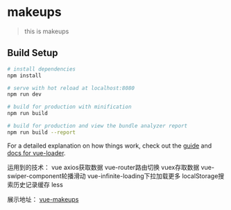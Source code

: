 # makeups

> this is makeups

## Build Setup

``` bash
# install dependencies
npm install

# serve with hot reload at localhost:8080
npm run dev

# build for production with minification
npm run build

# build for production and view the bundle analyzer report
npm run build --report
```

For a detailed explanation on how things work, check out the [guide](http://vuejs-templates.github.io/webpack/) and [docs for vue-loader](http://vuejs.github.io/vue-loader).

运用到的技术：
	vue
	axios获取数据
    vue-router路由切换
    vuex存取数据
    vue-swiper-component轮播滑动
    vue-infinite-loading下拉加载更多
    localStorage搜索历史记录缓存
    less

展示地址： [vue-makeups](https://likang329.github.io/vue_makeups/demo/index.html "demo")